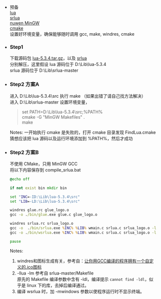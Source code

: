 * 预备  
  [lua](http://www.lua.org/download.html)  
  [srlua](https://github.com/LuaDist/srlua)  
  [nuwen MinGW](https://nuwen.net/mingw.html)  
  [cmake](https://cmake.org/download/)  
  设置好环境变量，确保能够随时调用 gcc, make, windres, cmake  
  
* ### Step1  
  下载源码包 [lua-5.3.4.tar.gz](http://www.lua.org/ftp/lua-5.3.4.tar.gz)，以及 [srlua](https://github.com/LuaDist/srlua)  
  分别解压，这里假设 lua 源码位于 D:\Lib\lua-5.3.4  
  srlua 源码位于 D:\Lib\srlua-master  
  
* ### Step2 方案A  
  进入 D:\Lib\lua-5.3.4\src 执行 make （如果出错了请自己找方法解决）  
  进入 D:\Lib\srlua-master 设置环境变量，  
  > set PATH=D:\Lib\lua-5.3.4\src;%PATH%  
  > cmake -G "MinGW Makefiles" .  
  > make  
  
  Notes: 一开始执行 cmake 是失败的，打开 cmake 目录发现 FindLua.cmake 猜想应该把 lua 源码以及运行环境添加到 %PATH%，然后才成功  
  
* ### Step2 方案B  
  不使用 CMake，只用 MinGW GCC  
  将以下内容保存到 compile_srlua.bat  
  ```bat
  @echo off
  
  if not exist bin mkdir bin
  
  set "INC=-ID:\Lib\lua-5.3.4\src"
  set "LIB=-LD:\Lib\lua-5.3.4\src"
  
  windres glue.rc glue_logo.o
  gcc -o ./bin/glue.exe glue.c glue_logo.o
  
  windres srlua.rc srlua_logo.o
  gcc -o  ./bin/srlua.exe %INC% %LIB% wmain.c srlua.c srlua_logo.o -llua -lm
  gcc -o ./bin/wsrlua.exe %INC% %LIB% wmain.c srlua.c srlua_logo.o -llua -lm -mwindows
  
  pause
  ```
      
  Notes:  
  1. windres和图标生成有关，参考自：[让你用GCC编译的程序拥有一个自定义的.ico图标 ](http://blog.csdn.net/mzlogin/article/details/6647460)  
  2. -llua -lm 参考自 srlua-master/Makefile  
  原先的 Makefile 编译参数中含有 -ldl，编译提示 `cannot find -ldl`，似乎是 linux 下的库，去掉后编译通过。  
  3. 编译 wsrlua 时，加 -mwindows 参数以使程序运行时不显示终端。  
  
  
